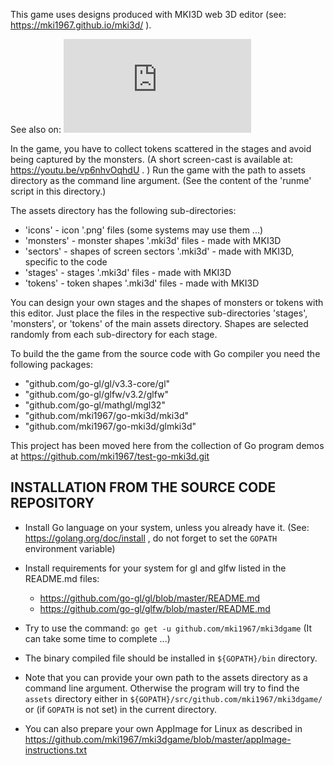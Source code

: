 This game uses designs produced with MKI3D web 3D editor (see: https://mki1967.github.io/mki3d/ ).

See also on: 
[![Download mki3dgame](https://sourceforge.net/sflogo.php?type=15&group_id=2849958)](https://sourceforge.net/p/mki3dgame/)

In the game, you have to collect tokens scattered in the stages and avoid being captured by the monsters.
(A short screen-cast is available at: https://youtu.be/vp6nhvOqhdU . )
Run the game with the path to assets directory as the command line argument.
(See the content of the 'runme' script in this directory.)

The assets directory has the following sub-directories:

* 'icons' -  icon '.png' files (some systems may use them ...)
* 'monsters' - monster shapes '.mki3d' files - made with MKI3D
* 'sectors'  - shapes of screen sectors '.mki3d' - made with MKI3D, specific to the code 
* 'stages'  - stages '.mki3d' files - made with MKI3D
* 'tokens'  - token shapes '.mki3d' files - made with MKI3D

You can design your own stages and the shapes of monsters or tokens
with this editor.
Just place the files in the respective sub-directories
'stages', 'monsters', or 'tokens' of the main assets directory.
Shapes are selected randomly from each sub-directory for each stage.

To build the the game from the source code with Go compiler you need the following packages:
*	"github.com/go-gl/gl/v3.3-core/gl"
*	"github.com/go-gl/glfw/v3.2/glfw"
*	"github.com/go-gl/mathgl/mgl32"
*	"github.com/mki1967/go-mki3d/mki3d"
*	"github.com/mki1967/go-mki3d/glmki3d"

This project has been moved here from the collection of Go program demos at https://github.com/mki1967/test-go-mki3d.git


INSTALLATION FROM THE SOURCE CODE REPOSITORY
--------------------------------------------

* Install Go language on your system, unless you already have it. (See: https://golang.org/doc/install , do not forget to set the `GOPATH` environment variable)
* Install requirements for your system for gl and glfw listed in the README.md files:
    - https://github.com/go-gl/gl/blob/master/README.md
    - https://github.com/go-gl/glfw/blob/master/README.md
    
* Try to use the command: `go get -u github.com/mki1967/mki3dgame` (It can take some time to complete ...)
* The binary compiled file should be installed in `${GOPATH}/bin` directory.
* Note that you can provide your own path to the assets directory as a command line argument.
  Otherwise the program will try to find the `assets` directory either in  `${GOPATH}/src/github.com/mki1967/mki3dgame/`
  or (if `GOPATH` is not set) in the current directory.
* You can also prepare your own AppImage for Linux as described in https://github.com/mki1967/mki3dgame/blob/master/appImage-instructions.txt
